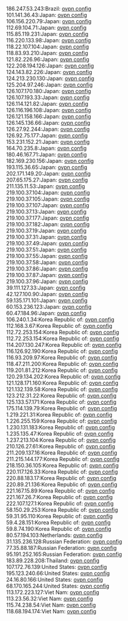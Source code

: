 186.247.53.243:Brazil: [ovpn config](vpn/186_247_53_243.ovpn)  
101.141.36.43:Japan: [ovpn config](vpn/101_141_36_43.ovpn)  
106.156.220.79:Japan: [ovpn config](vpn/106_156_220_79.ovpn)  
112.69.104.71:Japan: [ovpn config](vpn/112_69_104_71.ovpn)  
115.85.119.231:Japan: [ovpn config](vpn/115_85_119_231.ovpn)  
116.220.133.98:Japan: [ovpn config](vpn/116_220_133_98.ovpn)  
118.22.107.104:Japan: [ovpn config](vpn/118_22_107_104.ovpn)  
118.83.93.210:Japan: [ovpn config](vpn/118_83_93_210.ovpn)  
121.82.226.96:Japan: [ovpn config](vpn/121_82_226_96.ovpn)  
122.208.194.126:Japan: [ovpn config](vpn/122_208_194_126.ovpn)  
124.143.82.226:Japan: [ovpn config](vpn/124_143_82_226.ovpn)  
124.213.230.130:Japan: [ovpn config](vpn/124_213_230_130.ovpn)  
125.204.97.246:Japan: [ovpn config](vpn/125_204_97_246.ovpn)  
126.107.170.180:Japan: [ovpn config](vpn/126_107_170_180.ovpn)  
126.107.193.33:Japan: [ovpn config](vpn/126_107_193_33.ovpn)  
126.114.121.82:Japan: [ovpn config](vpn/126_114_121_82.ovpn)  
126.116.196.108:Japan: [ovpn config](vpn/126_116_196_108.ovpn)  
126.121.158.166:Japan: [ovpn config](vpn/126_121_158_166.ovpn)  
126.145.136.66:Japan: [ovpn config](vpn/126_145_136_66.ovpn)  
126.27.92.244:Japan: [ovpn config](vpn/126_27_92_244.ovpn)  
126.92.75.177:Japan: [ovpn config](vpn/126_92_75_177.ovpn)  
153.231.152.21:Japan: [ovpn config](vpn/153_231_152_21.ovpn)  
164.70.235.8:Japan: [ovpn config](vpn/164_70_235_8.ovpn)  
180.46.167.71:Japan: [ovpn config](vpn/180_46_167_71.ovpn)  
182.169.230.156:Japan: [ovpn config](vpn/182_169_230_156.ovpn)  
193.115.36.65:Japan: [ovpn config](vpn/193_115_36_65.ovpn)  
202.171.149.20:Japan: [ovpn config](vpn/202_171_149_20.ovpn)  
207.65.175.27:Japan: [ovpn config](vpn/207_65_175_27.ovpn)  
211.135.11.53:Japan: [ovpn config](vpn/211_135_11_53.ovpn)  
219.100.37.104:Japan: [ovpn config](vpn/219_100_37_104.ovpn)  
219.100.37.105:Japan: [ovpn config](vpn/219_100_37_105.ovpn)  
219.100.37.107:Japan: [ovpn config](vpn/219_100_37_107.ovpn)  
219.100.37.13:Japan: [ovpn config](vpn/219_100_37_13.ovpn)  
219.100.37.177:Japan: [ovpn config](vpn/219_100_37_177.ovpn)  
219.100.37.182:Japan: [ovpn config](vpn/219_100_37_182.ovpn)  
219.100.37.19:Japan: [ovpn config](vpn/219_100_37_19.ovpn)  
219.100.37.31:Japan: [ovpn config](vpn/219_100_37_31.ovpn)  
219.100.37.49:Japan: [ovpn config](vpn/219_100_37_49.ovpn)  
219.100.37.51:Japan: [ovpn config](vpn/219_100_37_51.ovpn)  
219.100.37.55:Japan: [ovpn config](vpn/219_100_37_55.ovpn)  
219.100.37.58:Japan: [ovpn config](vpn/219_100_37_58.ovpn)  
219.100.37.86:Japan: [ovpn config](vpn/219_100_37_86.ovpn)  
219.100.37.87:Japan: [ovpn config](vpn/219_100_37_87.ovpn)  
219.100.37.96:Japan: [ovpn config](vpn/219_100_37_96.ovpn)  
39.111.127.33:Japan: [ovpn config](vpn/39_111_127_33.ovpn)  
42.127.100.90:Japan: [ovpn config](vpn/42_127_100_90.ovpn)  
59.135.171.101:Japan: [ovpn config](vpn/59_135_171_101.ovpn)  
60.153.236.123:Japan: [ovpn config](vpn/60_153_236_123.ovpn)  
60.47.184.96:Japan: [ovpn config](vpn/60_47_184_96.ovpn)  
106.240.1.34:Korea Republic of: [ovpn config](vpn/106_240_1_34.ovpn)  
112.168.3.67:Korea Republic of: [ovpn config](vpn/112_168_3_67.ovpn)  
112.72.253.154:Korea Republic of: [ovpn config](vpn/112_72_253_154.ovpn)  
112.72.253.154:Korea Republic of: [ovpn config](vpn/112_72_253_154.ovpn)  
114.207.130.247:Korea Republic of: [ovpn config](vpn/114_207_130_247.ovpn)  
116.126.92.190:Korea Republic of: [ovpn config](vpn/116_126_92_190.ovpn)  
116.93.209.97:Korea Republic of: [ovpn config](vpn/116_93_209_97.ovpn)  
118.47.211.200:Korea Republic of: [ovpn config](vpn/118_47_211_200.ovpn)  
119.201.81.212:Korea Republic of: [ovpn config](vpn/119_201_81_212.ovpn)  
120.29.134.202:Korea Republic of: [ovpn config](vpn/120_29_134_202.ovpn)  
121.128.171.160:Korea Republic of: [ovpn config](vpn/121_128_171_160.ovpn)  
121.132.139.58:Korea Republic of: [ovpn config](vpn/121_132_139_58.ovpn)  
123.212.31.22:Korea Republic of: [ovpn config](vpn/123_212_31_22.ovpn)  
125.133.57.171:Korea Republic of: [ovpn config](vpn/125_133_57_171.ovpn)  
175.114.139.79:Korea Republic of: [ovpn config](vpn/175_114_139_79.ovpn)  
1.219.221.31:Korea Republic of: [ovpn config](vpn/1_219_221_31.ovpn)  
1.226.255.159:Korea Republic of: [ovpn config](vpn/1_226_255_159.ovpn)  
1.230.131.183:Korea Republic of: [ovpn config](vpn/1_230_131_183.ovpn)  
1.235.135.47:Korea Republic of: [ovpn config](vpn/1_235_135_47.ovpn)  
1.237.213.104:Korea Republic of: [ovpn config](vpn/1_237_213_104.ovpn)  
210.126.27.61:Korea Republic of: [ovpn config](vpn/210_126_27_61.ovpn)  
211.209.137.16:Korea Republic of: [ovpn config](vpn/211_209_137_16.ovpn)  
211.215.144.177:Korea Republic of: [ovpn config](vpn/211_215_144_177.ovpn)  
218.150.36.105:Korea Republic of: [ovpn config](vpn/218_150_36_105.ovpn)  
220.117.126.33:Korea Republic of: [ovpn config](vpn/220_117_126_33.ovpn)  
220.88.183.17:Korea Republic of: [ovpn config](vpn/220_88_183_17.ovpn)  
220.89.21.136:Korea Republic of: [ovpn config](vpn/220_89_21_136.ovpn)  
221.167.15.89:Korea Republic of: [ovpn config](vpn/221_167_15_89.ovpn)  
221.167.26.7:Korea Republic of: [ovpn config](vpn/221_167_26_7.ovpn)  
222.107.127.1:Korea Republic of: [ovpn config](vpn/222_107_127_1.ovpn)  
58.150.29.253:Korea Republic of: [ovpn config](vpn/58_150_29_253.ovpn)  
59.31.95.110:Korea Republic of: [ovpn config](vpn/59_31_95_110.ovpn)  
59.4.28.151:Korea Republic of: [ovpn config](vpn/59_4_28_151.ovpn)  
59.8.74.190:Korea Republic of: [ovpn config](vpn/59_8_74_190.ovpn)  
80.57.194.103:Netherlands: [ovpn config](vpn/80_57_194_103.ovpn)  
31.135.236.128:Russian Federation: [ovpn config](vpn/31_135_236_128.ovpn)  
77.35.88.187:Russian Federation: [ovpn config](vpn/77_35_88_187.ovpn)  
95.191.252.165:Russian Federation: [ovpn config](vpn/95_191_252_165.ovpn)  
183.89.228.208:Thailand: [ovpn config](vpn/183_89_228_208.ovpn)  
107.172.76.139:United States: [ovpn config](vpn/107_172_76_139.ovpn)  
195.123.240.66:United States: [ovpn config](vpn/195_123_240_66.ovpn)  
24.16.80.166:United States: [ovpn config](vpn/24_16_80_166.ovpn)  
68.170.165.244:United States: [ovpn config](vpn/68_170_165_244.ovpn)  
113.172.223.127:Viet Nam: [ovpn config](vpn/113_172_223_127.ovpn)  
113.23.56.32:Viet Nam: [ovpn config](vpn/113_23_56_32.ovpn)  
115.74.238.54:Viet Nam: [ovpn config](vpn/115_74_238_54.ovpn)  
118.68.194.174:Viet Nam: [ovpn config](vpn/118_68_194_174.ovpn)  
